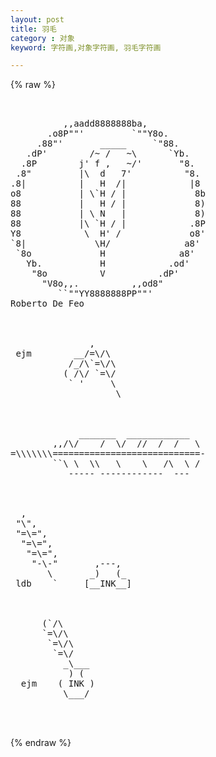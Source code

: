 ```yaml
---
layout: post
title: 羽毛
category : 对象
keyword: 字符画,对象字符画, 羽毛字符画

---
```

{% raw %}
<pre>


          ,,aadd8888888ba,
       .o8P""'         `""Y8o.
     .88"'       _____     `"88.
   .dP'        /~ /   ~\      `Yb.
  .8P        j' f ,   ~/'       "8.
 .8"         |\  d   7'          "8.
.8|          |   H  /|            |8
o8           | \`H / |             8b
88           |   H / |             8)
88           | \ N   |             8)
88           |\ `H / |            .8P
Y8            \  H' /             o8'
`8|             \H/              a8'
 `8o             H              a8'
   Yb.           H            .od'
    "8o          V          .dP'
      "V8o,,.          ,,od8"
         ``""YY8888888PP""'
Roberto De Feo



               ,
 ejm        __/=\/\
           /_/\`=\/\
          ( /\/ `=\/
           ` '     \
                    \



             _______  ____________
        ,,/\/    /  \/  //  /  /   \
=\\\\\\\============================-
        ``\ \  \\   \    \   /\  \ /
           ----- ------------  ---



  ,
 "\",
 "=\=",
  "=\=",
   "=\=",
    "-\-"       ,---,
       \       _)   (_
 ldb    `     [__INK__]



      (`/\
      `=\/\
       `=\/\
        `=\/
          _\___
           ) (
  ejm    ( INK )
          \___/


 </pre>
{% endraw %}
